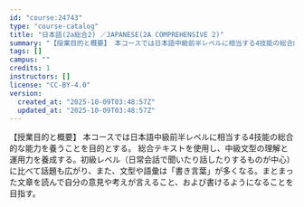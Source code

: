 ```yaml
---
id: "course:24743"
type: "course-catalog"
title: "日本語(2a総合2) ／JAPANESE(2A COMPREHENSIVE 2)"
summary: "【授業目的と概要】 本コースでは日本語中級前半レベルに相当する4技能の総合的な能力を養うことを目的とする。 総合テキストを使用し、中級文型の理解と運用力を養成する。初級レベル（日常会話で聞いたり話したりするものが中心）に比べて話題も広がり、…"
tags: []
campus: ""
credits: 1
instructors: []
license: "CC-BY-4.0"
version:
  created_at: "2025-10-09T03:48:57Z"
  updated_at: "2025-10-09T03:48:57Z"
---
```

【授業目的と概要】 本コースでは日本語中級前半レベルに相当する4技能の総合的な能力を養うことを目的とする。 総合テキストを使用し、中級文型の理解と運用力を養成する。初級レベル（日常会話で聞いたり話したりするものが中心）に比べて話題も広がり、また、文型や語彙は「書き言葉」が多くなる。まとまった文章を読んで自分の意見や考えが言えること、および書けるようになることを目指す。
